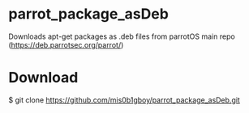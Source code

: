 # parrot_package_asDeb

Downloads apt-get packages as .deb files from parrotOS main repo (https://deb.parrotsec.org/parrot/)


# Download

$ git clone https://github.com/mis0b1gboy/parrot_package_asDeb.git
